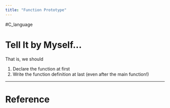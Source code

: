 ```yaml
---
title: "Function Prototype"
---
```


#C_language 

# Tell It by Myself...

That is, we should
1. Declare the function at first
2. Write the function definition at last (even after the main function!)

---



# Reference 

